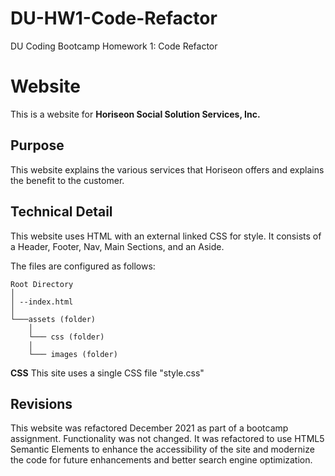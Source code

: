 # DU-HW1-Code-Refactor
DU Coding Bootcamp Homework 1: Code Refactor

# Website
This is a website for **Horiseon Social Solution Services, Inc.**

## Purpose
This website explains the various services that Horiseon offers and explains the benefit to the customer.

## Technical Detail
This website uses HTML with an external linked CSS for style. It consists of a Header, Footer, Nav, Main Sections, and an Aside.

The files are configured as follows:
```
Root Directory
│
│ --index.html
│
└───assets (folder)
    │
    └─── css (folder)
    │
    └─── images (folder)
```
**CSS**
This site uses a single CSS file "style.css"


## Revisions
This website was refactored December 2021 as part of a bootcamp assignment. Functionality was not changed. It was refactored to use HTML5 Semantic Elements to enhance the accessibility of the site and modernize the code for future enhancements and better search engine optimization.